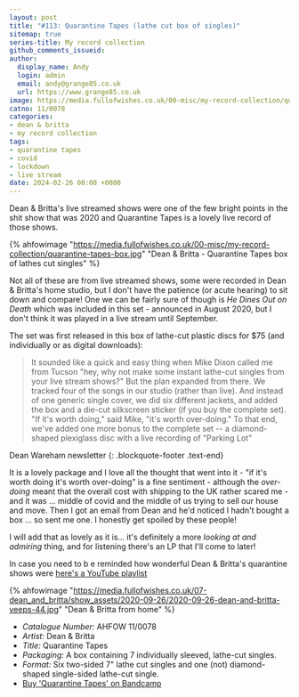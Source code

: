 ```yaml
---
layout: post
title: "#113: Quarantine Tapes (lathe cut box of singles)"
sitemap: true
series-title: My record collection
github_comments_issueid:
author:
  display_name: Andy
  login: admin
  email: andy@grange85.co.uk
  url: https://www.grange85.co.uk
image: https://media.fullofwishes.co.uk/00-misc/my-record-collection/quarantine-tapes-box.jpg
catno: 11/0078
categories:
- dean & britta
- my record collection
tags:
- quarantine tapes
- covid
- lockdown
- live stream
date: 2024-02-26 00:00 +0000
---
```

Dean & Britta's live streamed shows were one of the few bright points in the shit show that was 2020 and Quarantine Tapes is a lovely live record of those shows.

{% ahfowimage "https://media.fullofwishes.co.uk/00-misc/my-record-collection/quarantine-tapes-box.jpg" "Dean & Britta - Quarantine Tapes box of lathes cut singles" %}

Not all of these are from live streamed shows, some were recorded in Dean & Britta's home studio, but I don't have the patience (or acute hearing) to sit down and compare! One we can be fairly sure of though is _He Dines Out on Death_ which was included in this set - announced in August 2020, but I don't think it was played in a live stream until September. 

<!--more-->

The set was first released in this box of lathe-cut plastic discs for $75 (and individually or as digital downloads):

> It sounded like a quick and easy thing when Mike Dixon called me from Tucson "hey, why not make some instant lathe-cut singles from your live stream shows?" But the plan expanded from there. We tracked four of the songs in our studio (rather than live). And instead of one generic single cover, we did six different jackets, and added the box and a die-cut silkscreen sticker (if you buy the complete set). "If it's worth doing," said Mike, "it's worth over-doing." To that end, we've added one more bonus to the complete set -- a diamond-shaped plexiglass disc with a live recording of "Parking Lot"

 Dean Wareham newsletter
{: .blockquote-footer .text-end}

It is a lovely package and I love all the thought that went into it - "if it's worth doing it's worth over-doing" is a fine sentiment - although the _over-doing_ meant that the overall cost with shipping to the UK rather scared me - and it was ... middle of covid and the middle of us trying to sell our house and move. Then I got an email from Dean and he'd noticed I hadn't bought a box ... so sent me one. I honestly get spoiled by these people!

I will add that as lovely as it is... it's definitely a more _looking at and admiring_ thing, and for listening there's an LP that I'll come to later!

In case you need to b e reminded how wonderful Dean & Britta's quarantine shows were [here's a YouTube playlist](https://youtube.com/playlist?list=PLVUlJ8-T7PGaHT7kFoKYnihyXtiugNoh-&si=drh10e5Ek11ANQtC)

{% ahfowimage "https://media.fullofwishes.co.uk/07-dean_and_britta/show_assets/2020-09-26/2020-09-26-dean-and-britta-veeps-44.jpg" "Dean & Britta from home" %}

 - *Catalogue Number:* AHFOW 11/0078
 - *Artist:* Dean & Britta
 - *Title:* Quarantine Tapes
 - *Packaging:* A box containing 7 individually sleeved, lathe-cut singles.
 - *Format:* Six two-sided 7" lathe cut singles and one (not) diamond-shaped single-sided lathe-cut single.
 - [Buy 'Quarantine Tapes' on Bandcamp](https://deanandbritta.bandcamp.com/album/quarantine-tapes)
